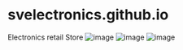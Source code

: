 # svelectronics.github.io
Electronics retail Store
![image](https://github.com/2deva/svelectronics.github.io/assets/111851690/514c1799-27f1-4e92-bae6-f71a5800fe22)
![image](https://github.com/2deva/svelectronics.github.io/assets/111851690/90f5f0b2-fed4-46ee-b7de-9ddbb81a52ad)
![image](https://github.com/2deva/svelectronics.github.io/assets/111851690/4810722a-247d-48b7-a05f-f6bb4ad387e2)
